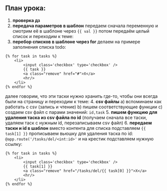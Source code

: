 ## План урока:
1. __проверка дз__
2.  __передача параметров в шаблон__
передаем сначала переменную и смотрим её в шаблоне через ```{{ val }}```
потом передаём целый список и переходим к теме:
3. __перебор списков в шаблоне через for__
делаем на примере заполнения списка todo:
```
{% for task in tasks %}
    <li>
        <input class='checkbox' type='checkbox' />
        {{ task }}
        <a class="remove" href="#">X</a>
        <hr/>
    </li>
{% endfor %}
```
далее говорим, что эти таски нужно хранить где-то, чтобы они всегда были на страницу и переходим к теме:
4. __csv файлы__
а) вспоминаем как работать с csv (запись и чтение)
b) пишем соответствующие функции
c) создаем csv файл с парами значений: ````id,task````
5. __пишем функцию для удаления таска из csv файла по id__
(получаем сначала все таски, удаляем таск с нужным id, перезаписываем csv файл)
6. __передаем таски и id в шаблон__
вместо контента для списка подставляем ```{{ task[1] }}```
прописываем вьюшку для удаления таска по id:
```@app.route('/tasks/del/<int:id>'```
и на крестик подставляем нужную ссылку:
```
{% for task in tasks %}
    <li>
        <input class='checkbox' type='checkbox' />
        {{ task[1] }}
        <a class="remove" href="/tasks/del/{{ task[0] }}">X</a>
        <hr/>
    </li>
{% endfor %}
```
